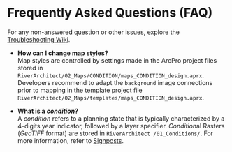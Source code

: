 Frequently Asked Questions (FAQ)
================================

For any non-answered question or other issues, explore the [Troubleshooting Wiki][10].

-   **How can I change map styles?**\
    Map styles are controlled by settings made in the ArcPro project files stored in `RiverArchitect/02_Maps/CONDITION/maps_CONDITION_design.aprx`. Developers recommend to adapt the `background` image connections prior to mapping in the template project file `RiverArchitect/02_Maps/templates/maps_CONDITION_design.aprx`.


-   **What is a *condition*?**\
    A *condition* refers to a planning state that is typically characterized by a 4-digits year indicator, followed by a layer specifier. *Condition*al Rasters (*GeoTIFF* format) are stored in `RiverArchitect /01_Conditions/`. For more information, refer to [Signposts](Signposts#conditions).


[1]: https://github.com/RiverArchitect/RA_wiki/wiki/Installation
[2]: https://github.com/RiverArchitect/RA_wiki/wiki/Signposts
[3]: https://github.com/RiverArchitect/RA_wiki/wiki/LifespanDesign
[4]: https://github.com/RiverArchitect/RA_wiki/wiki/MaxLifespan
[5]: https://github.com/RiverArchitect/RA_wiki/wiki/ModifyTerrain
[6]: https://github.com/RiverArchitect/RA_wiki/wiki/HabitatEvaluation
[7]: https://github.com/RiverArchitect/RA_wiki/wiki/ProjectMaker
[8]: https://github.com/RiverArchitect/RA_wiki/wiki/Tools
[9]: https://github.com/RiverArchitect/RA_wiki/wiki/FAQ
[10]: https://github.com/RiverArchitect/RA_wiki/wiki/Troubleshooting